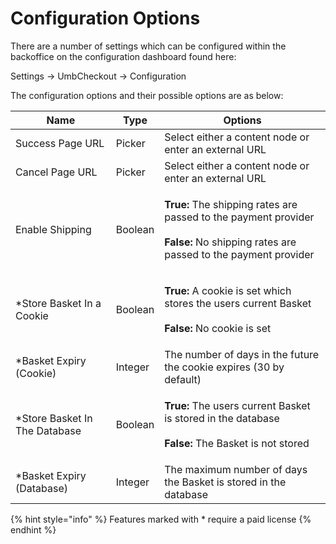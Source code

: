# Configuration Options

There are a number of settings which can be configured within the backoffice on the configuration dashboard found here:

Settings -> UmbCheckout -> Configuration

The configuration options and their possible options are as below:

| Name                           | Type    | Options                                                                                                                                                                 |
| ------------------------------ | ------- | ----------------------------------------------------------------------------------------------------------------------------------------------------------------------- |
| Success Page URL               | Picker  | Select either a content node or enter an external URL                                                                                                                   |
| Cancel Page URL                | Picker  | Select either a content node or enter an external URL                                                                                                                   |
| Enable Shipping                | Boolean | <p><strong>True:</strong> The shipping rates are passed to the payment provider<br><br><strong>False:</strong> No shipping rates are passed to the payment provider</p> |
| \*Store Basket In a Cookie     | Boolean | <p><strong>True:</strong> A cookie is set which stores the users current Basket<br><br><strong>False:</strong> No cookie is set</p>                                     |
| \*Basket Expiry (Cookie)       | Integer | The number of days in the future the cookie expires (30 by default)                                                                                                     |
| \*Store Basket In The Database | Boolean | <p><strong>True:</strong> The users current Basket is stored in the database<br><br><strong>False:</strong> The Basket is not stored</p>                                |
| \*Basket Expiry (Database)     | Integer | The maximum number of days the Basket is stored in the database                                                                                                         |

{% hint style="info" %}
Features marked with \* require a paid license
{% endhint %}
